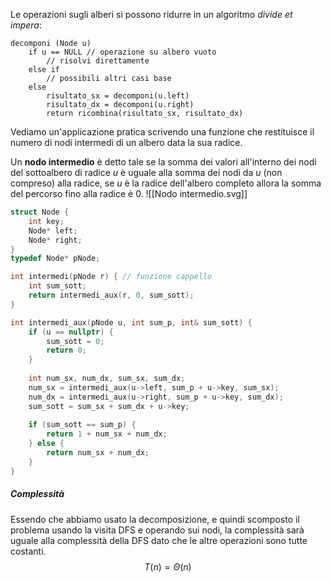 Le operazioni sugli alberi si possono ridurre in un algoritmo _divide et impera_:
```
decomponi (Node u)
	if u == NULL // operazione su albero vuoto
		// risolvi direttamente
	else if
		// possibili altri casi base
	else
		risultato_sx = decomponi(u.left)
		risultato_dx = decomponi(u.right)
		return ricombina(risultato_sx, risultato_dx)
```

Vediamo un'applicazione pratica scrivendo una funzione che restituisce il numero di nodi intermedi di un albero data la sua radice.

Un **nodo intermedio** è detto tale se la somma dei valori all'interno dei nodi del sottoalbero di radice $u$ è uguale alla somma dei nodi da $u$ (non compreso) alla radice, se $u$ è la radice dell'albero completo allora la somma del percorso fino alla radice è $0$.
![[Nodo intermedio.svg]]
```c++
struct Node {
	int key;
	Node* left;
	Node* right;
}
typedef Node* pNode;

int intermedi(pNode r) { // funzione cappello
	int sum_sott;
	return intermedi_aux(r, 0, sum_sott);
}

int intermedi_aux(pNode u, int sum_p, int& sum_sott) {
	if (u == nullptr) {
		sum_sott = 0;
		return 0;
	}
	
	int num_sx, num_dx, sum_sx, sum_dx;
	num_sx = intermedi_aux(u->left, sum_p + u->key, sum_sx);
	num_dx = intermedi_aux(u->right, sum_p + u->key, sum_dx);
	sum_sott = sum_sx + sum_dx + u->key;
	
	if (sum_sott == sum_p) {
		return 1 + num_sx + num_dx;
	} else {
		return num_sx + num_dx;
	}
}
```
##### Complessità
Essendo che abbiamo usato la decomposizione, e quindi scomposto il problema usando la visita DFS e operando sui nodi, la complessità sarà uguale alla complessità della DFS dato che le altre operazioni sono tutte costanti.
$$T(n)=\Theta(n)$$

